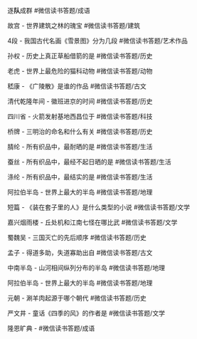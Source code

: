 逐**队**成群 #微信读书答题/成语 

故宫 - 世界建筑之林的瑰宝 #微信读书答题/建筑 

4段 - 我国古代名画《雪景图》分为几段 #微信读书答题/艺术作品

孙权 - 历史上真正草船借箭的是  #微信读书答题/历史

老虎 - 世界上最危险的猫科动物 #微信读书答题/动物

嵇康 - 《广陵散》是谁的作品 #微信读书答题/古文  

清代乾隆年间 - 徽班进京的时间 #微信读书答题/历史 

四川省 - 火箭发射基地西昌位于 #微信读书答题/科技

桥牌 - 三明治的命名和什么有关 #微信读书答题/历史 

腈纶 - 所有织品中，最耐晒的是 #微信读书答题/生活 

蚕丝 - 所有织品中，最经不起日晒的是 #微信读书答题/生活 

涤纶 - 所有织品中，最结实的是 #微信读书答题/生活 

阿拉伯半岛 - 世界上最大的半岛 #微信读书答题/地理 

短篇 - 《装在套子里的人》是什么类型的小说 #微信读书答题/文学

嘉兴烟雨楼 - 丘处机和江南七怪在哪比武 #微信读书答题/文学

蜀魏吴 - 三国灭亡的先后顺序 #微信读书答题/历史 

孟子 - 得道多助，失道寡助出自 #微信读书答题/古文

中南半岛 - 山河相间纵列分布的半岛 #微信读书答题/地理 

阿拉伯半岛 - 世界上最大的半岛 #微信读书答题/地理 

元朝 - 涮羊肉起源于哪个朝代 #微信读书答题/历史 

严文井 - 童话《四季的风》的作者是 #微信读书答题/文学

隆恩旷典 - #微信读书答题/成语 

